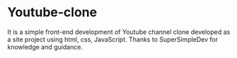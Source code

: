 # Youtube-clone
It is a simple front-end development of Youtube channel clone developed as a site project using html, css, JavaScript. Thanks to SuperSimpleDev for knowledge and guidance.
